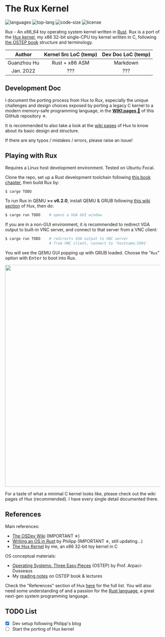 # The Rux Kernel

![languages](https://img.shields.io/github/languages/count/josehu07/rux-kernel?color=green)
![top-lang](https://img.shields.io/github/languages/top/josehu07/rux-kernel?color=orange)
![code-size](https://img.shields.io/github/languages/code-size/josehu07/rux-kernel?color=lightgrey)
![license](https://img.shields.io/github/license/josehu07/rux-kernel)

Rux - An x86_64 toy operating system kernel written in [Rust](https://www.rust-lang.org/). Rux is a port of the [Hux kernel](https://github.com/josehu07/hux-kernel), my x86 32-bit single-CPU toy kernel written in C, following [the OSTEP book](http://pages.cs.wisc.edu/~remzi/OSTEP/) structure and terminology.

|   Author    | Kernel Src LoC (temp)  | Dev Doc LoC (temp) |
|   :---:     |         :---:          |       :---:        |
| Guanzhou Hu |     Rust + x86 ASM     |      Markdown      |
|  Jan. 2022  |          ???           |        ???         |


## Development Doc

I document the porting process from Hux to Rux, especially the unique challenges and design choices exposed by porting a legacy C kernel to a modern memory-safe programming language, in the [**WIKI pages 📝**](https://github.com/josehu07/rux-kernel/wiki) of this GitHub repository ✭.

It is recommended to also take a look at the [wiki pages](https://github.com/josehu07/hux-kernel/wiki) of Hux to know about its basic design and structure.

If there are any typos / mistakes / errors, please raise an issue!


## Playing with Rux

Requires a Linux host development environment. Tested on Ubuntu Focal.

Clone the repo, set up a Rust development toolchain following [this book chapter](https://doc.rust-lang.org/book/ch01-01-installation.html), then build Rux by:

```bash
$ cargo TODO
```

<!-- Or, if you just want to try out Rux without a development toolchain, download both the [released](https://github.com/josehu07/rux-kernel/releases) kernel image `rux.iso` and the initial file system image `vsfs.img` (256MB) to the folder. -->

To run Rux in QEMU **>= v6.2.0**, install QEMU & GRUB following [this wiki section](https://github.com/josehu07/hux-kernel/wiki/02.-The-Very-First-Skeleton#qemu-emulator--grub-bootloader) of Hux, then do:

```bash
$ cargo run TODO    # opens a VGA GUI window
```

If you are in a non-GUI environment, it is recommended to redirect VGA output to built-in VNC server, and connect to that server from a VNC client:

```bash
$ cargo run TODO    # redirects VGA output to VNC server
                    # from VNC client, connect to 'hostname:5901'
```

You will see the QEMU GUI popping up with GRUB loaded. Choose the "`Rux`" option with <kbd>Enter</kbd> to boot into Rux.

<p align=center> <img src="README-demo.gif" width=720px align=center /> </p>

For a taste of what a minimal C kernel looks like, please check out the wiki pages of Hux (recommended). I have every single detail documented there.


## References

Main references:

- [The OSDev Wiki](https://wiki.osdev.org/) (IMPORTANT ✭)
- [Writing an OS in Rust](https://os.phil-opp.com/) by Philipp (IMPORTANT ✭, still updating...)
- [The Hux Kernel](https://github.com/josehu07/hux-kernel) by me, an x86 32-bit toy kernel in C

OS conceptual materials:

- [Operating Systems: Three Easy Pieces](http://pages.cs.wisc.edu/~remzi/OSTEP/) (OSTEP) by Prof. Arpaci-Dusseaus
- My [reading notes](https://www.josehu.com/notes) on OSTEP book & lectures

Check the "References" section of Hux [here](https://github.com/josehu07/hux-kernel/wiki/01.-Prerequisite-Readings) for the full list. You will also need some understanding of and a passion for the [Rust language](https://www.rust-lang.org/), a great next-gen system programming language.


## TODO List

- [x] Dev setup following Philipp's blog
- [ ] Start the porting of Hux kernel
